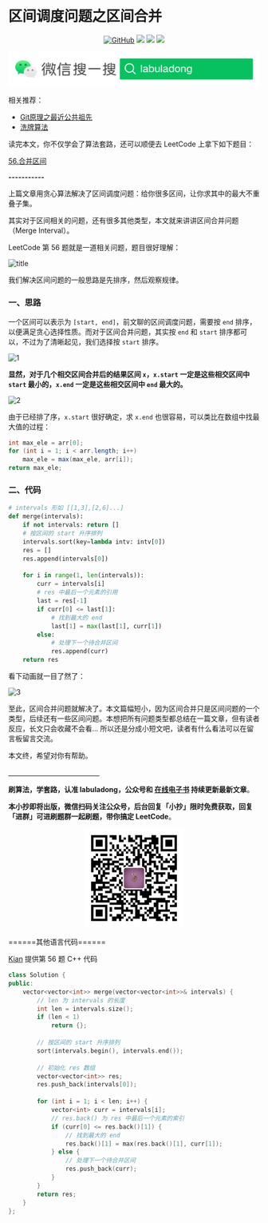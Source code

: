 # 区间调度问题之区间合并


<p align='center'>
<a href="https://github.com/labuladong/fucking-algorithm" target="view_window"><img alt="GitHub" src="https://img.shields.io/github/stars/labuladong/fucking-algorithm?label=Stars&style=flat-square&logo=GitHub"></a>
<a href="https://www.zhihu.com/people/labuladong"><img src="https://img.shields.io/badge/%E7%9F%A5%E4%B9%8E-@labuladong-000000.svg?style=flat-square&logo=Zhihu"></a>
<a href="https://i.loli.net/2020/10/10/MhRTyUKfXZOlQYN.jpg"><img src="https://img.shields.io/badge/公众号-@labuladong-000000.svg?style=flat-square&logo=WeChat"></a>
<a href="https://space.bilibili.com/14089380"><img src="https://img.shields.io/badge/B站-@labuladong-000000.svg?style=flat-square&logo=Bilibili"></a>
</p>

![](../pictures/souyisou.png)

相关推荐：
  * [Git原理之最近公共祖先](https://labuladong.gitbook.io/algo)
  * [洗牌算法](https://labuladong.gitbook.io/algo)

读完本文，你不仅学会了算法套路，还可以顺便去 LeetCode 上拿下如下题目：

[56.合并区间](https://leetcode-cn.com/problems/merge-intervals)

**-----------**

上篇文章用贪心算法解决了区间调度问题：给你很多区间，让你求其中的最大不重叠子集。

其实对于区间相关的问题，还有很多其他类型，本文就来讲讲区间合并问题（Merge Interval）。

LeetCode 第 56 题就是一道相关问题，题目很好理解：

![title](../pictures/mergeInterval/title.png)

我们解决区间问题的一般思路是先排序，然后观察规律。

### 一、思路

一个区间可以表示为 `[start, end]`，前文聊的区间调度问题，需要按 `end` 排序，以便满足贪心选择性质。而对于区间合并问题，其实按 `end` 和 `start` 排序都可以，不过为了清晰起见，我们选择按 `start` 排序。

![1](../pictures/mergeInterval/1.jpg)

**显然，对于几个相交区间合并后的结果区间 `x`，`x.start` 一定是这些相交区间中 `start` 最小的，`x.end` 一定是这些相交区间中 `end` 最大的。**

![2](../pictures/mergeInterval/2.jpg)

由于已经排了序，`x.start` 很好确定，求 `x.end` 也很容易，可以类比在数组中找最大值的过程：

```java
int max_ele = arr[0];
for (int i = 1; i < arr.length; i++) 
    max_ele = max(max_ele, arr[i]);
return max_ele;
```

### 二、代码

```python
# intervals 形如 [[1,3],[2,6]...]
def merge(intervals):
    if not intervals: return []
    # 按区间的 start 升序排列
    intervals.sort(key=lambda intv: intv[0])
    res = []
    res.append(intervals[0])
    
    for i in range(1, len(intervals)):
        curr = intervals[i]
        # res 中最后一个元素的引用
        last = res[-1]
        if curr[0] <= last[1]:
            # 找到最大的 end
            last[1] = max(last[1], curr[1])
        else:
            # 处理下一个待合并区间
            res.append(curr)
    return res
```

看下动画就一目了然了：

![3](../pictures/mergeInterval/3.gif)

至此，区间合并问题就解决了。本文篇幅短小，因为区间合并只是区间问题的一个类型，后续还有一些区间问题。本想把所有问题类型都总结在一篇文章，但有读者反应，长文只会收藏不会看... 所以还是分成小短文吧，读者有什么看法可以在留言板留言交流。

本文终，希望对你有帮助。

**＿＿＿＿＿＿＿＿＿＿＿＿＿**

**刷算法，学套路，认准 labuladong，公众号和 [在线电子书](https://labuladong.gitbook.io/algo) 持续更新最新文章**。

**本小抄即将出版，微信扫码关注公众号，后台回复「小抄」限时免费获取，回复「进群」可进刷题群一起刷题，带你搞定 LeetCode**。

<p align='center'>
<img src="../pictures/qrcode.jpg" width=200 >
</p>

======其他语言代码======

[Kian](https://github.com/KianKw/) 提供第 56 题 C++ 代码

```c++
class Solution {
public:
    vector<vector<int>> merge(vector<vector<int>>& intervals) {
        // len 为 intervals 的长度
        int len = intervals.size();
        if (len < 1)
            return {};

        // 按区间的 start 升序排列
        sort(intervals.begin(), intervals.end());

        // 初始化 res 数组
        vector<vector<int>> res;
        res.push_back(intervals[0]);

        for (int i = 1; i < len; i++) {
            vector<int> curr = intervals[i];
            // res.back() 为 res 中最后一个元素的索引
            if (curr[0] <= res.back()[1]) {
                // 找到最大的 end
                res.back()[1] = max(res.back()[1], curr[1]);
            } else {
                // 处理下一个待合并区间
                res.push_back(curr);
            }
        }
        return res;
    }
};
```
